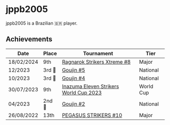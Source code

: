 # jppb2005

jppb2005 is a Brazilian :brazil: player.

## Achievements

|Date|Place|Tournament|Tier|
|-|-|-|-|
| 18/02/2024 | 9th |[Ragnarok Strikers Xtreme #8](../../tournaments/ragna/ragnax8.md) | Major |
| 12/2023 | 3rd :3rd_place_medal: | [Goujin #5](../../tournaments/lemonade/xgoujin5.md) | National |
 10/2023 | 3rd :3rd_place_medal: | [Goujin #4](../../tournaments/lemonade/xgoujin4.md) | National |
| 30/07/2023 | 9th | [Inazuma Eleven Strikers World Cup 2023](../../tournaments/worldcup23.md) | World Cup |
| 04/2023 | 2nd :2nd_place_medal: | [Goujin #2](../../tournaments/lemonade/xgoujin2.md) | National |
| 26/08/2022 | 13th | [PEGASUS STRIKERS #10](../../tournaments/pegasus/pegasus10.md) | Major |